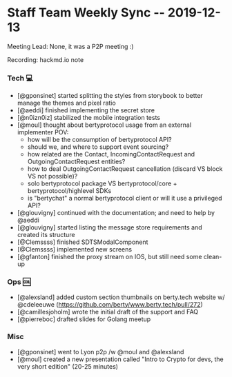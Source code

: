 # Staff Team Weekly Sync -- 2019-12-13

Meeting Lead: None, it was a P2P meeting :)

Recording: hackmd.io note

### Tech :computer:

* [@gponsinet] started splitting the styles from storybook to better manage the themes and pixel ratio
* [@aeddi] finished implementing the secret store 
* [@n0izn0iz] stabilized the mobile integration tests 
* [@moul] thought about bertyprotocol usage from an external implementer POV: 
  * how will be the consumption of bertyprotocol API?
  * should we, and where to support event sourcing?
  * how related are the Contact, IncomingContactRequest and OutgoingContactRequest entities?
  * how to deal OutgoingContactRequest cancellation (discard VS block VS not possible)?
  * solo bertyprotocol package VS bertyprotocol/core + bertyprotocol/highlevel SDKs
  * is "bertychat" a normal bertyprotocol client or will it use a privileged API? 
* [@glouvigny] continued with the documentation; and need to help by @aeddi
* [@glouvigny] started listing the message store requirements and created its structure
* [@Clemssss] finished SDTSModalComponent
* [@Clemssss] implemented new screens
* [@gfanton] finished the proxy stream on IOS, but still need some clean-up

### Ops :cool:

* [@alexsland] added custom section thumbnails on berty.tech website w/ @cdeleeuwe (https://github.com/berty/www.berty.tech/pull/272)
* [@camillesjoholm] wrote the initial draft of the support and FAQ
* [@pierreboc] drafted slides for Golang meetup


### Misc

* [@gponsinet] went to Lyon p2p /w @moul and @alexsland
* [@moul] created a new presentation called "Intro to Crypto for devs, the very short edition" (20-25 minutes)









